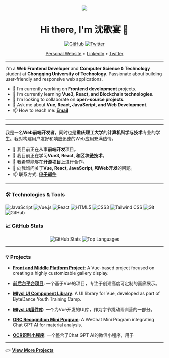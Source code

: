 <h1 align="center"> <a href="https://sunguoqi.com/"> <img src="https://readme-typing-svg.herokuapp.com/?lines=console.log(%22Hello%2C%20World!%22);沈歌宴祝您今天愉快!&center=true&size=27"> </a> </h1>
<h1 align="center">Hi there, I'm 沈歌宴 👋</h1>

<p align="center">
  <a href="https://github.com/shengeyan"><img src="https://img.shields.io/github/followers/shengeyan?label=Follow&style=social" alt="GitHub"></a>
  <a href="https://twitter.com/your_twitter"><img src="https://img.shields.io/twitter/follow/your_twitter?label=Follow&style=social" alt="Twitter"></a>
</p>

<p align="center">
  <a href="https://shengeyan.github.io/">Personal Website</a> •
  <a href="https://linkedin.com/in/your_linkedin">LinkedIn</a> •
  <a href="https://twitter.com/your_twitter">Twitter</a>
</p>

---

I'm a **Web Frontend Developer** and **Computer Science & Technology** student at **Chongqing University of Technology**. Passionate about building user-friendly and responsive web applications. 

- 🔭 I’m currently working on **Frontend development** projects.
- 🌱 I’m currently learning **Vue3, React, and Blockchain technologies**.
- 👯 I’m looking to collaborate on **open-source projects**.
- 💬 Ask me about **Vue, React, JavaScript, and Web Development**.
- 📫 How to reach me: **[Email](mailto:itshengeyan@qq.com)**

---

---

我是一名**Web前端开发者**，同时也是**重庆理工大学**的**计算机科学与技术**专业的学生。我对构建用户友好和响应迅速的Web应用充满热情。

- 🔭 我目前正在从事**前端开发**项目。
- 🌱 我目前正在学习**Vue3, React, 和区块链技术**。
- 👯 我希望能够在**开源项目**上进行合作。
- 💬 向我询问关于**Vue, React, JavaScript, 和Web开发**的问题。
- 📫 联系方式: **[电子邮件](mailto:itshengeyan@qq.com)**

---

### 🛠️ Technologies & Tools

![JavaScript](https://img.shields.io/badge/-JavaScript-%23F7DF1E?style=flat-square&logo=javascript&logoColor=black)
![Vue.js](https://img.shields.io/badge/-Vue.js-%234FC08D?style=flat-square&logo=vue.js&logoColor=white)
![React](https://img.shields.io/badge/-React-%2361DAFB?style=flat-square&logo=react&logoColor=black)
![HTML5](https://img.shields.io/badge/-HTML5-%23E34F26?style=flat-square&logo=html5&logoColor=white)
![CSS3](https://img.shields.io/badge/-CSS3-%231572B6?style=flat-square&logo=css3&logoColor=white)
![Tailwind CSS](https://img.shields.io/badge/-Tailwind_CSS-%2338B2AC?style=flat-square&logo=tailwind-css&logoColor=white)
![Git](https://img.shields.io/badge/-Git-%23F05032?style=flat-square&logo=git&logoColor=white)
![GitHub](https://img.shields.io/badge/-GitHub-%23181717?style=flat-square&logo=github&logoColor=white)

### 📈 GitHub Stats

<p align="center">
  <img src="https://github-readme-stats.vercel.app/api?username=shengeyan&show_icons=true&theme=radical" alt="GitHub Stats">
  <img src="https://github-readme-stats.vercel.app/api/top-langs/?username=shengeyan&layout=compact&theme=radical" alt="Top Languages">
</p>

---
### 💡 Projects

- **[Front and Middle Platform Project](https://github.com/shengeyan/momo)**: A Vue-based project focused on creating a highly customizable gallery display.
- **[前后台平台项目](https://github.com/shengeyan/momo)**: 一个基于Vue的项目，专注于创建高度可定制的画廊展示。
  
- **[Mlysl UI Component Library](https://github.com/mazitian/mlysl-ui)**: A UI library for Vue, developed as part of ByteDance Youth Training Camp.
- **[Mlysl UI组件库](https://github.com/mazitian/mlysl-ui)**: 一个为Vue开发的UI库，作为字节跳动青训营的一部分。
  
- **[ORC Recognition Mini Program](https://github.com/shengeyan/DRSP-client)**: A WeChat Mini Program integrating Chat GPT AI for material analysis.
- **[OCR识别小程序](https://github.com/shengeyan/DRSP-client)**: 一个整合了Chat GPT AI的微信小程序，用于
---

👉 [**View More Projects**](https://github.com/shengeyan?tab=repositories)

